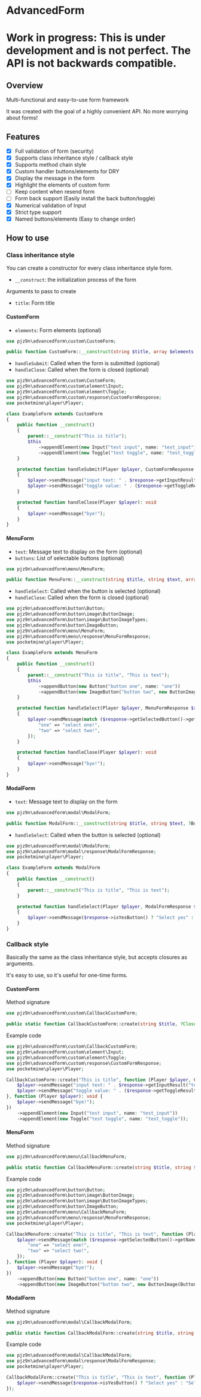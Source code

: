 # AdvancedForm

# Work in progress: This is under development and is not perfect. The API is not backwards compatible.

## Overview

Multi-functional and easy-to-use form framework

It was created with the goal of a highly convenient API. No more worrying about forms!

## Features

- [x] Full validation of form (security)
- [x] Supports class inheritance style / callback style
- [x] Supports method chain style
- [x] Custom handler buttons/elements for DRY
- [x] Display the message in the form
- [x] Highlight the elements of custom form
- [ ] Keep content when resend form
- [ ] Form back support (Easily install the back button/toggle)
- [x] Numerical validation of Input
- [x] Strict type support
- [x] Named buttons/elements (Easy to change order)

## How to use

### Class inheritance style

You can create a constructor for every class inheritance style form.

- `__construct`: the initialization process of the form

Arguments to pass to create

- `title`: Form title

#### CustomForm

- `elements`: Form elements (optional)

```php
use pjz9n\advancedform\custom\CustomForm;

public function CustomForm::__construct(string $title, array $elements = [])
```

- `handleSubmit`: Called when the form is submitted (optional)
- `handleClose`: Called when the form is closed (optional)

```php
use pjz9n\advancedform\custom\CustomForm;
use pjz9n\advancedform\custom\element\Input;
use pjz9n\advancedform\custom\element\Toggle;
use pjz9n\advancedform\custom\response\CustomFormResponse;
use pocketmine\player\Player;

class ExampleForm extends CustomForm
{
    public function __construct()
    {
        parent::__construct("This is title");
        $this
            ->appendElement(new Input("test input", name: "test_input"))
            ->appendElement(new Toggle("test toggle", name: "test_toggle"));
    }

    protected function handleSubmit(Player $player, CustomFormResponse $response): void
    {
        $player->sendMessage("input text: " . $response->getInputResult("test_input")->getText());
        $player->sendMessage("toggle value: " . ($response->getToggleResult("test_toggle")->getValue() ? "true" : "false"));
    }

    protected function handleClose(Player $player): void
    {
        $player->sendMessage("bye!");
    }
}
```

#### MenuForm

- `text`: Message text to display on the form (optional)
- `buttons`: List of selectable buttons (optional)

```php
use pjz9n\advancedform\menu\MenuForm;

public function MenuForm::__construct(string $title, string $text, array $buttons = [])
```

- `handleSelect`: Called when the button is selected (optional)
- `handleClose`: Called when the form is closed (optional)

```php
use pjz9n\advancedform\button\Button;
use pjz9n\advancedform\button\image\ButtonImage;
use pjz9n\advancedform\button\image\ButtonImageTypes;
use pjz9n\advancedform\button\ImageButton;
use pjz9n\advancedform\menu\MenuForm;
use pjz9n\advancedform\menu\response\MenuFormResponse;
use pocketmine\player\Player;

class ExampleForm extends MenuForm
{
    public function __construct()
    {
        parent::__construct("This is title", "This is text");
        $this
            ->appendButton(new Button("button one", name: "one"))
            ->appendButton(new ImageButton("button two", new ButtonImage(ButtonImageTypes::PATH, "textures/items/apple"), name: "two"));
    }

    protected function handleSelect(Player $player, MenuFormResponse $response): void
    {
        $player->sendMessage(match ($response->getSelectedButton()->getName()) {
            "one" => "select one!",
            "two" => "select two!",
        });
    }

    protected function handleClose(Player $player): void
    {
        $player->sendMessage("bye!");
    }
}
```

#### ModalForm

- `text`: Message text to display on the form

```php
use pjz9n\advancedform\modal\ModalForm;

public function ModalForm::__construct(string $title, string $text, ?Button $yesButton = null, ?Button $noButton)
```

- `handleSelect`: Called when the button is selected (optional)

```php
use pjz9n\advancedform\modal\ModalForm;
use pjz9n\advancedform\modal\response\ModalFormResponse;
use pocketmine\player\Player;

class ExampleForm extends ModalForm
{
    public function __construct()
    {
        parent::__construct("This is title", "This is text");
    }

    protected function handleSelect(Player $player, ModalFormResponse $response): void
    {
        $player->sendMessage($response->isYesButton() ? "Select yes" : "Select no");
    }
}
```

### Callback style

Basically the same as the class inheritance style, but accepts closures as arguments.

It's easy to use, so it's useful for one-time forms.

#### CustomForm

Method signature

```php
use pjz9n\advancedform\custom\CallbackCustomForm;

public static function CallbackCustomForm::create(string $title, ?Closure $handleSubmit = null, ?Closure $handleClose = null, array $elements = []): CallbackCustomForm
```

Example code

```php
use pjz9n\advancedform\custom\CallbackCustomForm;
use pjz9n\advancedform\custom\element\Input;
use pjz9n\advancedform\custom\element\Toggle;
use pjz9n\advancedform\custom\response\CustomFormResponse;
use pocketmine\player\Player;

CallbackCustomForm::create("This is title", function (Player $player, CustomFormResponse $response): void {
    $player->sendMessage("input text: " . $response->getInputResult("test_input")->getText());
    $player->sendMessage("toggle value: " . ($response->getToggleResult("test_toggle")->getValue() ? "true" : "false"));
}, function (Player $player): void {
    $player->sendMessage("bye!");
})
    ->appendElement(new Input("test input", name: "test_input"))
    ->appendElement(new Toggle("test toggle", name: "test_toggle"));
```

#### MenuForm

Method signature

```php
use pjz9n\advancedform\menu\CallbackMenuForm;

public static function CallbackMenuForm::create(string $title, string $text, ?Closure $handleSelect = null, ?Closure $handleClose = null, array $buttons = []): CallbackMenuForm
```

Example code

```php
use pjz9n\advancedform\button\Button;
use pjz9n\advancedform\button\image\ButtonImage;
use pjz9n\advancedform\button\image\ButtonImageTypes;
use pjz9n\advancedform\button\ImageButton;
use pjz9n\advancedform\menu\CallbackMenuForm;
use pjz9n\advancedform\menu\response\MenuFormResponse;
use pocketmine\player\Player;

CallbackMenuForm::create("This is title", "This is text", function (Player $player, MenuFormResponse $response): void {
    $player->sendMessage(match ($response->getSelectedButton()->getName()) {
        "one" => "select one!",
        "two" => "select two!",
    });
}, function (Player $player): void {
    $player->sendMessage("bye!");
})
    ->appendButton(new Button("button one", name: "one"))
    ->appendButton(new ImageButton("button two", new ButtonImage(ButtonImageTypes::PATH, "textures/items/apple"), name: "two"));
```

#### ModalForm

Method signature

```php
use pjz9n\advancedform\modal\CallbackModalForm;

public static function CallbackModalForm::create(string $title, string $text, ?Closure $handleSelect = null): CallbackModalForm
```

Example code

```php
use pjz9n\advancedform\modal\CallbackModalForm;
use pjz9n\advancedform\modal\response\ModalFormResponse;
use pocketmine\player\Player;

CallbackModalForm::create("This is title", "This is text", function (Player $player, ModalFormResponse $response): void {
    $player->sendMessage($response->isYesButton() ? "Select yes" : "Select no");
});
```
